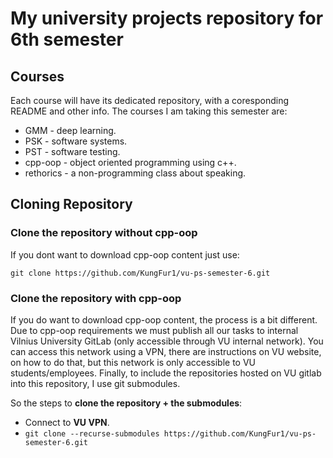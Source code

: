 # My university projects repository for 6th semester

## Courses
Each course will have its dedicated repository, with a coresponding README and other info. The courses I am taking this semester are:
* GMM - deep learning.
* PSK - software systems.
* PST - software testing.
* cpp-oop - object oriented programming using c++.
* rethorics - a non-programming class about speaking.

## Cloning Repository

### Clone the repository **without** cpp-oop
If you dont want to download cpp-oop content just use:

`git clone https://github.com/KungFur1/vu-ps-semester-6.git`

### Clone the repository **with** cpp-oop
If you do want to download cpp-oop content, the process is a bit different. Due to cpp-oop requirements we must publish all our tasks to internal Vilnius University GitLab (only accessible through VU internal network). You can access this network using a VPN, there are instructions on VU website, on how to do that, but this network is only accessible to VU students/employees. Finally, to include the repositories hosted on VU gitlab into this repository, I use git submodules.

So the steps to **clone the repository + the submodules**:
- Connect to **VU VPN**.
- `git clone --recurse-submodules https://github.com/KungFur1/vu-ps-semester-6.git`